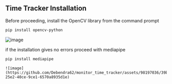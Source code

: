 
## Time Tracker Installation

Before proceeding, install the OpenCV library from the command prompt

```bash
pip install opencv-python
```
    
![image](https://github.com/Debendra62/monitor_time_tracker/assets/98197036/6b9a440e-1945-4bc5-b05d-c89bd54f77be)

if the installation gives no errors proceed with mediapipe

```bash
pip install mediapipe
```
    ![image](https://github.com/Debendra62/monitor_time_tracker/assets/98197036/39bb5672-25e2-40ce-9ce1-6570a8935d1e)
